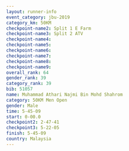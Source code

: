 ```yaml
---
layout: runner-info 
event_category: jbu-2019 
category_km: 50KM 
checkpoint-name2: Split 1 E Farm 
checkpoint-name3: Split 2 ATV 
checkpoint-name4: 
checkpoint-name5: 
checkpoint-name6: 
checkpoint-name7: 
checkpoint-name8: 
checkpoint-name9: 
overall_rank: 64
gender_rank: 39
category_rank: 39
bib: 51057
name: Muhammad Athari Najmi Bin Mohd Shahrom
category: 50KM Men Open
gender: Male
time: 5-45-09
start: 0-00.0
checkpoint2: 2-47-41
checkpoint3: 5-22-05
finish: 5-45-09
country: Malaysia
---
```

